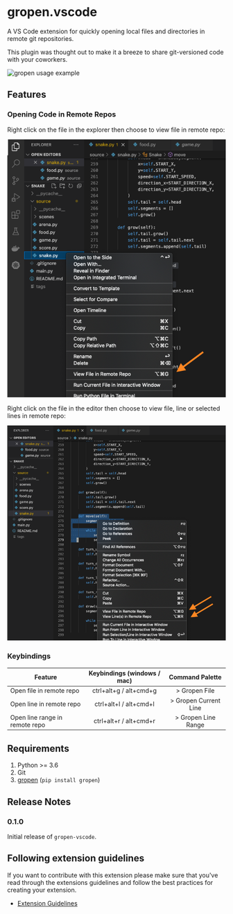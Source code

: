 # gropen.vscode

A VS Code extension for quickly opening local files and directories in remote git repositories.

This plugin was thought out to make it a breeze to share git-versioned code with your coworkers.

![gropen usage example](https://github.com/tiagopog/gropen-vscode/blob/a5b7f0c3c293ba9990f35d3062fb835619a0d1ba/usage.gif?raw=true)

## Features

### Opening Code in Remote Repos

Right click on the file in the explorer then choose to view file in remote repo:

![Gropen explorer example](./src/assets/example_right_click_explorer.png)

Right click on the file in the editor then choose to view file, line or selected lines in remote repo:

![Gropen editor example](./src/assets/example_right_click_in_editor.png)

### Keybindings

| Feature                        | Keybindings (windows / mac) | Command Palette       |
| -------------------------------|:---------------------------:| :--------------------:|
| Open file in remote repo       | ctrl+alt+g / alt+cmd+g      | > Gropen File         |
| Open line in remote repo       | ctrl+alt+l / alt+cmd+l      | > Gropen Current Line |
| Open line range in remote repo | ctrl+alt+r / alt+cmd+r      | > Gropen Line Range   |

## Requirements

1. Python >= 3.6
2. Git
3. [gropen](https://github.com/tiagopog/gropen) (`pip install gropen`)

## Release Notes

### 0.1.0

Initial release of `gropen-vscode`.

## Following extension guidelines

If you want to contribute with this extension please make sure that you've read through the extensions guidelines
and follow the best practices for creating your extension.

* [Extension Guidelines](https://code.visualstudio.com/api/references/extension-guidelines)

